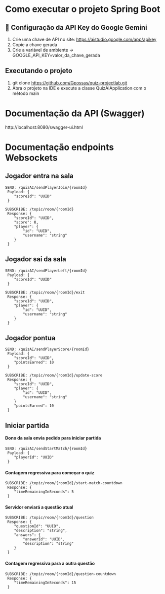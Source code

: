# Como executar o projeto Spring Boot
## 🔑 Configuração da API Key do Google Gemini
1. Crie uma chave de API no site: https://aistudio.google.com/app/apikey
2. Copie a chave gerada
3. Crie a variável de ambiente -> GOOGLE_API_KEY=valor_da_chave_gerada

## Executando o projeto
1. git clone https://github.com/Gpossas/quiz-projectlab.git
2. Abra o projeto na IDE e execute a classe QuizAiApplication com o método main

# Documentação da API (Swagger)
http://localhost:8080/swagger-ui.html

# Documentação endpoints Websockets

## Jogador entra na sala
```
SEND: /quizAI/sendPlayerJoin/{roomId}
 Payload: {
    "scoreId": "UUID"
 }
```

```
SUBSCRIBE: /topic/room/{roomId} 
 Response: {
    "scoreId": "UUID",
    "score": 0,
    "player": {
        "id": "UUID",
        "username": "string"
    }
 }
```

## Jogador sai da sala

```
SEND: /quizAI/sendPlayerLeft/{roomId}
 Payload: {
    "scoreId": "UUID"
 }
```

```
SUBSCRIBE: /topic/room/{roomId}/exit
 Response: {
    "scoreId": "UUID",
    "player": {
        "id": "UUID",
        "username": "string"
    }
 }
```

## Jogador pontua

```
SEND: /quizAI/sendPlayerScore/{roomId}
 Payload: {
    "scoreId": "UUID",
    "pointsEarned": 10
 }
```

```
SUBSCRIBE: /topic/room/{roomId}/update-score
 Response: {
    "scoreId": "UUID",
    "player": {
        "id": "UUID",
        "username": "string"
    }
    "pointsEarned": 10
 }
```

## Iniciar partida

#### Dono da sala envia pedido para iniciar partida
```
SEND: /quizAI/sendStartMatch/{roomId}
 Payload: {
    "playerId": "UUID"
 }
```

#### Contagem regressiva para começar o quiz
```
SUBSCRIBE: /topic/room/{roomId}/start-match-countdown
 Response: {
    "timeRemainingInSeconds": 5
 }
```

#### Servidor enviará a questão atual
```
SUBSCRIBE: /topic/room/{roomId}/question
 Response: {
    "questionId": "UUID",
    "description": "string",
    "answers": {
        "answerId": "UUID",
        "description": "string"
    }
 }
```

#### Contagem regressiva para a outra questão
```
SUBSCRIBE: /topic/room/{roomId}/question-countdown
 Response: {
    "timeRemainingInSeconds": 15
 }
```